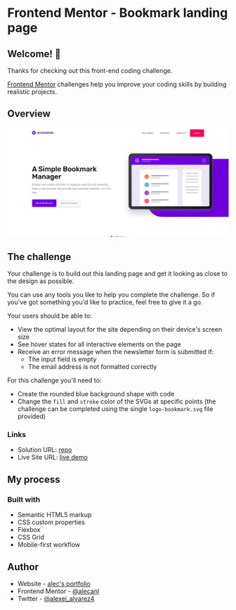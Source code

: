 # Frontend Mentor - Bookmark landing page

## Welcome! 👋

Thanks for checking out this front-end coding challenge.

[Frontend Mentor](https://www.frontendmentor.io) challenges help you improve your coding skills by building realistic projects.

## Overview

![screenshot](/src/assets/design/design.png)

## The challenge

Your challenge is to build out this landing page and get it looking as close to the design as possible.

You can use any tools you like to help you complete the challenge. So if you've got something you'd like to practice, feel free to give it a go.

Your users should be able to:

- View the optimal layout for the site depending on their device's screen size
- See hover states for all interactive elements on the page
- Receive an error message when the newsletter form is submitted if:
  - The input field is empty
  - The email address is not formatted correctly

For this challenge you'll need to:

- Create the rounded blue background shape with code
- Change the `fill` and `stroke` color of the SVGs at specific points (the challenge can be completed using the single `logo-bookmark.svg` file provided)

### Links

- Solution URL: [repo](https://github.com/AlecANL/Bookmark-landing-page)
- Live Site URL: [live demo](https://alecanl.github.io/Bookmark-landing-page/)

## My process

### Built with

- Semantic HTML5 markup
- CSS custom properties
- Flexbox
- CSS Grid
- Mobile-first workflow

## Author

- Website - [alec's portfolio](https://alec-portfolio-dev.vercel.app/)
- Frontend Mentor - [@alecanl](https://www.frontendmentor.io/profile/alecanl)
- Twitter - [@alexei_alvarez4](https://www.twitter.com/alexei_alvarez4)
